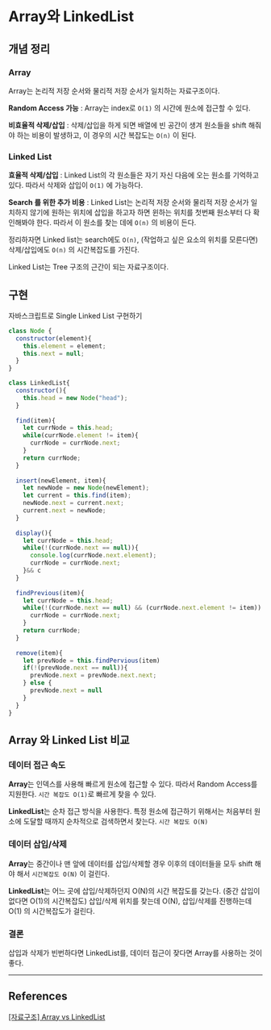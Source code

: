 # Array와 LinkedList

## 개념 정리

### Array

Array는 논리적 저장 순서와 물리적 저장 순서가 일치하는 자료구조이다.

**Random Access 가능** : Array는 index로 `O(1)` 의 시간에 원소에 접근할 수 있다. 

**비효율적 삭제/삽입** : 삭제/삽입을 하게 되면 배열에 빈 공간이 생겨 원소들을 shift 해줘야 하는 비용이 발생하고, 이 경우의 시간 복잡도는 `O(n)` 이 된다.

### Linked List

**효율적 삭제/삽입** : Linked List의 각 원소들은 자기 자신 다음에 오는 원소를 기억하고 있다. 따라서 삭제와 삽입이 `O(1)` 에 가능하다.

**Search 를 위한 추가 비용** : Linked List는 논리적 저장 순서와 물리적 저장 순서가 일치하지 않기에 원하는 위치에 삽입을 하고자 하면 윈하는 위치를 첫번째 원소부터 다 확인해봐야 한다. 따라서 이 원소를 찾는 데에 `O(n)` 의 비용이 든다.

정리하자면 Linked list는 search에도 `O(n)`, (작업하고 싶은 요소의 위치를 모른다면) 삭제/삽입에도 `O(n)` 의 시간복잡도를 가진다.

Linked List는 Tree 구조의 근간이 되는 자료구조이다.

## 구현

자바스크립트로 Single Linked List 구현하기

```js
class Node {
  constructor(element){
    this.element = element;
    this.next = null;
  }
}

class LinkedList{
  constructor(){
    this.head = new Node("head");
  }
  
  find(item){
    let currNode = this.head;
    while(currNode.element != item){
      currNode = currNode.next;
    }
    return currNode;
  }
  
  insert(newElement, item){
    let newNode = new Node(newElement);
    let current = this.find(item);
    newNode.next = current.next;
    current.next = newNode;
  }
  
  display(){
    let currNode = this.head;
    while(!(currNode.next == null)){
      console.log(currNode.next.element);
      currNode = currNode.next;
    }&& c
  }
  
  findPrevious(item){
    let currNode = this.head;
    while(!(currNode.next == null) && (currNode.next.element != item)) {
      currNode = currNode.next;
    }
    return currNode;
  }
  
  remove(item){
    let prevNode = this.findPervious(item)
    if(!(prevNode.next == null)){
      prevNode.next = prevNode.next.next;
    } else {
      prevNode.next = null
    }
  }
}
```

## Array 와 Linked List 비교

### 데이터 접근 속도

**Array**는 인덱스를 사용해 빠르게 원소에 접근할 수 있다. 따라서 Random Access를 지원한다. `시간 복잡도 O(1)`로 빠르게 찾을 수 있다.

**LinkedList**는 순차 접근 방식을 사용한다. 특정 원소에 접근하기 위해서는 처음부터 원소에 도달할 때까지 순차적으로 검색하면서 찾는다. `시간 복잡도 O(N)`

### 데이터 삽입/삭제

**Array**는 중간이나 맨 앞에 데이터를 삽입/삭제할 경우 이후의 데이터들을 모두 shift 해야 해서 `시간복잡도 O(N)` 이 걸린다. 

**LinkedList**는 어느 곳에 삽입/삭제하던지 O(N)의 시간 복잡도를 갖는다. (중간 삽입이 없다면 O(1)의 시간복잡도) 삽입/삭제 위치를 찾는데 O(N), 삽입/삭제를 진행하는데 O(1) 의 시간복잡도가 걸린다.

### 결론

삽입과 삭제가 빈번하다면 LinkedList를, 데이터 접근이 잦다면 Array를 사용하는 것이 좋다.

---

## References

[[자료구조] Array vs LinkedList](https://woovictory.github.io/2018/12/27/DataStructure-Diff-of-Array-LinkedList/)

